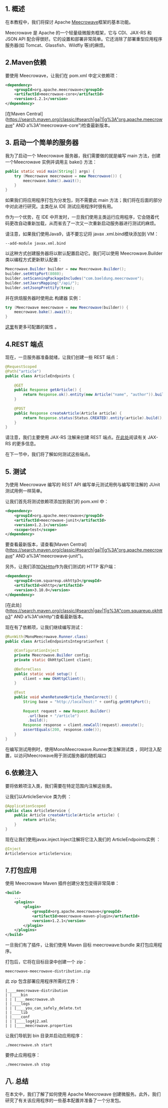 ## 1. 概述

在本教程中，我们将探讨 Apache [Meecrowave](https://openwebbeans.apache.org/meecrowave/)框架的基本功能。

Meecrowave 是 Apache 的一个轻量级微服务框架，它与 CDI、JAX-RS 和 JSON API 配合得很好。它的设置和部署非常简单。它还消除了部署重型应用程序服务器(如 Tomcat、Glassfish、Wildfly 等)的麻烦。

## 2.Maven依赖

要使用 Meecrowave，让我们在 pom.xml 中定义依赖项：

```xml
<dependency>
    <groupId>org.apache.meecrowave</groupId>
    <artifactId>meecrowave-core</artifactId>
    <version>1.2.1</version>
</dependency>
```

[在Maven Central](https://search.maven.org/classic/#search|ga|1|g%3A"org.apache.meecrowave" AND a%3A"meecrowave-core")检查最新版本。

## 3. 启动一个简单的服务器

我为了启动一个 Meecrowave 服务器，我们需要做的就是编写 main 方法，创建一个Meecrowave 实例并调用主 bake() 方法：

```java
public static void main(String[] args) {
    try (Meecrowave meecrowave = new Meecrowave()) {
        meecrowave.bake().await();
    }
}
```

如果我们将应用程序打包为分发包，则不需要此 main 方法；我们将在后面的部分中对此进行研究。主类在从 IDE 测试应用程序时很有用。

作为一个优势，在 IDE 中开发时，一旦我们使用主类运行应用程序，它会随着代码更改自动重新加载，从而省去了一次又一次重新启动服务器进行测试的麻烦。

请注意，如果我们使用Java9，请不要忘记将 javax .xml.bind模块添加到 VM：

```shell
--add-module javax.xml.bind
```

以这种方式创建服务器将以默认配置启动它。我们可以使用 Meecrowave.Builder类以编程方式更新默认配置：

```java
Meecrowave.Builder builder = new Meecrowave.Builder();
builder.setHttpPort(8080);
builder.setScanningPackageIncludes("com.baeldung.meecrowave");
builder.setJaxrsMapping("/api/");
builder.setJsonpPrettify(true);
```

并在烘焙服务器时使用此 构建器 实例：

```java
try (Meecrowave meecrowave = new Meecrowave(builder)) { 
    meecrowave.bake().await();
}
```

[这里](https://openwebbeans.apache.org/meecrowave/meecrowave-core/configuration.html)有更多可配置的属性 。

## 4.REST 端点

现在，一旦服务器准备就绪，让我们创建一些 REST 端点：

```java
@RequestScoped
@Path("article")
public class ArticleEndpoints {
    
    @GET
    public Response getArticle() {
        return Response.ok().entity(new Article("name", "author")).build();      
    }
    
    @POST 
    public Response createArticle(Article article) { 
        return Response.status(Status.CREATED).entity(article).build(); 
    }
}
```

请注意，我们主要使用 JAX-RS 注解来创建 REST 端点。[在此处](https://www.baeldung.com/jax-rs-spec-and-implementations)阅读有关 JAX-RS 的更多信息。

在下一节中，我们将了解如何测试这些端点。

## 5. 测试

为使用 Meecrowave 编写的 REST API 编写单元测试用例与编写带注解的 JUnit 测试用例一样简单。

让我们首先将测试依赖项添加到我们的 pom.xml 中：

```xml
<dependency>
    <groupId>org.apache.meecrowave</groupId>
    <artifactId>meecrowave-junit</artifactId>
    <version>1.2.1</version>
    <scope>test</scope>
</dependency>

```

要查看最新版本，请查看[Maven Central](https://search.maven.org/classic/#search|ga|1|g%3A"org.apache.meecrowave" AND a%3A"meecrowave-junit")。

另外，让我们添加[OkHttp](https://www.baeldung.com/guide-to-okhttp)作为我们测试的 HTTP 客户端：

```xml
<dependency>
    <groupId>com.squareup.okhttp3</groupId>
    <artifactId>okhttp</artifactId>
    <version>3.10.0</version>
</dependency>
```

[在此处](https://search.maven.org/classic/#search|gav|1|g%3A"com.squareup.okhttp3" AND a%3A"okhttp")查看最新版本。

现在有了依赖项，让我们继续编写测试：

```java
@RunWith(MonoMeecrowave.Runner.class)
public class ArticleEndpointsIntegrationTest {
    
    @ConfigurationInject
    private Meecrowave.Builder config;
    private static OkHttpClient client;
    
    @BeforeClass
    public static void setup() {
        client = new OkHttpClient();
    }
    
    @Test
    public void whenRetunedArticle_thenCorrect() {
        String base = "http://localhost:" + config.getHttpPort();
        
        Request request = new Request.Builder()
          .url(base + "/article")
          .build();
        Response response = client.newCall(request).execute();
        assertEquals(200, response.code());
    }
}
```

在编写测试用例时，使用MonoMeecrowave.Runner类注解测试类 ，同时注入配置，以访问Meecrowave用于测试服务器的随机端口

## 6.依赖注入

要将依赖项注入类，我们需要在特定范围内注解这些类。

让我们以ArticleService 类为例 ：

```java
@ApplicationScoped
public class ArticleService {
    public Article createArticle(Article article) {
        return article;
    }
}
```

现在让我们使用javax.inject.Inject注解将它注入我们的 ArticleEndpoints实例 ：

```java
@Inject
ArticleService articleService;
```

## 7.打包应用

使用 Meecrowave Maven 插件创建分发包变得非常简单：

```xml
<build>
    ...
    <plugins>
        <plugin>
            <groupId>org.apache.meecrowave</groupId>
            <artifactId>meecrowave-maven-plugin</artifactId>
            <version>1.2.1</version>
        </plugin>
    </plugins>
</build>
```

一旦我们有了插件，让我们使用 Maven 目标 meecrowave:bundle 来打包应用程序。

打包后，它将在目标目录中创建一个 zip：

```shell
meecrowave-meecrowave-distribution.zip
```

此 zip 包含部署应用程序所需的工件：

```shell
|____meecrowave-distribution
| |____bin
| | |____meecrowave.sh
| |____logs
| | |____you_can_safely_delete.txt
| |____lib
| |____conf
| | |____log4j2.xml
| | |____meecrowave.properties
```

让我们导航到 bin 目录并启动应用程序：

```shell
./meecrowave.sh start
```

要停止应用程序：

```shell
./meecrowave.sh stop
```

## 八. 总结

在本文中，我们了解了如何使用 Apache Meecrowave 创建微服务。此外，我们研究了有关该应用程序的一些基本配置并准备了一个分发包。